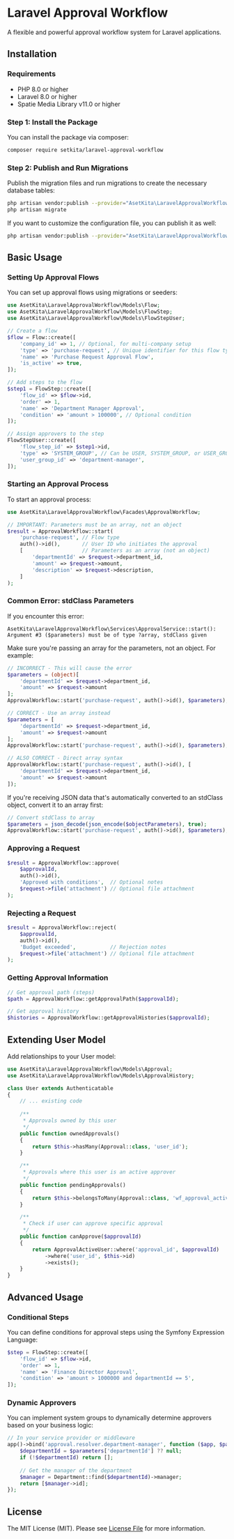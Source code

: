 # Laravel Approval Workflow

A flexible and powerful approval workflow system for Laravel applications.

## Installation

### Requirements

- PHP 8.0 or higher
- Laravel 8.0 or higher
- Spatie Media Library v11.0 or higher

### Step 1: Install the Package

You can install the package via composer:

```bash
composer require setkita/laravel-approval-workflow
```

### Step 2: Publish and Run Migrations

Publish the migration files and run migrations to create the necessary database tables:

```bash
php artisan vendor:publish --provider="AsetKita\LaravelApprovalWorkflow\ApprovalWorkflowServiceProvider" --tag="migrations"
php artisan migrate
```

If you want to customize the configuration file, you can publish it as well:

```bash
php artisan vendor:publish --provider="AsetKita\LaravelApprovalWorkflow\ApprovalWorkflowServiceProvider" --tag="config"
```

## Basic Usage

### Setting Up Approval Flows

You can set up approval flows using migrations or seeders:

```php
use AsetKita\LaravelApprovalWorkflow\Models\Flow;
use AsetKita\LaravelApprovalWorkflow\Models\FlowStep;
use AsetKita\LaravelApprovalWorkflow\Models\FlowStepUser;

// Create a flow
$flow = Flow::create([
    'company_id' => 1, // Optional, for multi-company setup
    'type' => 'purchase-request', // Unique identifier for this flow type
    'name' => 'Purchase Request Approval Flow',
    'is_active' => true,
]);

// Add steps to the flow
$step1 = FlowStep::create([
    'flow_id' => $flow->id,
    'order' => 1,
    'name' => 'Department Manager Approval',
    'condition' => 'amount > 100000', // Optional condition
]);

// Assign approvers to the step
FlowStepUser::create([
    'flow_step_id' => $step1->id,
    'type' => 'SYSTEM_GROUP', // Can be USER, SYSTEM_GROUP, or USER_GROUP
    'user_group_id' => 'department-manager',
]);
```

### Starting an Approval Process

To start an approval process:

```php
use AsetKita\LaravelApprovalWorkflow\Facades\ApprovalWorkflow;

// IMPORTANT: Parameters must be an array, not an object
$result = ApprovalWorkflow::start(
    'purchase-request', // Flow type
    auth()->id(),       // User ID who initiates the approval
    [                   // Parameters as an array (not an object)
        'departmentId' => $request->department_id,
        'amount' => $request->amount,
        'description' => $request->description,
    ]
);
```

### Common Error: stdClass Parameters

If you encounter this error:
```
AsetKita\LaravelApprovalWorkflow\Services\ApprovalService::start(): Argument #3 ($parameters) must be of type ?array, stdClass given
```

Make sure you're passing an array for the parameters, not an object. For example:

```php
// INCORRECT - This will cause the error
$parameters = (object)[
    'departmentId' => $request->department_id,
    'amount' => $request->amount
];
ApprovalWorkflow::start('purchase-request', auth()->id(), $parameters);

// CORRECT - Use an array instead
$parameters = [
    'departmentId' => $request->department_id,
    'amount' => $request->amount
];
ApprovalWorkflow::start('purchase-request', auth()->id(), $parameters);

// ALSO CORRECT - Direct array syntax
ApprovalWorkflow::start('purchase-request', auth()->id(), [
    'departmentId' => $request->department_id,
    'amount' => $request->amount
]);
```

If you're receiving JSON data that's automatically converted to an stdClass object, convert it to an array first:

```php
// Convert stdClass to array
$parameters = json_decode(json_encode($objectParameters), true);
ApprovalWorkflow::start('purchase-request', auth()->id(), $parameters);
```

### Approving a Request

```php
$result = ApprovalWorkflow::approve(
    $approvalId,
    auth()->id(),
    'Approved with conditions',  // Optional notes
    $request->file('attachment') // Optional file attachment
);
```

### Rejecting a Request

```php
$result = ApprovalWorkflow::reject(
    $approvalId,
    auth()->id(),
    'Budget exceeded',           // Rejection notes
    $request->file('attachment') // Optional file attachment
);
```

### Getting Approval Information

```php
// Get approval path (steps)
$path = ApprovalWorkflow::getApprovalPath($approvalId);

// Get approval history
$histories = ApprovalWorkflow::getApprovalHistories($approvalId);
```

## Extending User Model

Add relationships to your User model:

```php
use AsetKita\LaravelApprovalWorkflow\Models\Approval;
use AsetKita\LaravelApprovalWorkflow\Models\ApprovalHistory;

class User extends Authenticatable
{
    // ... existing code
    
    /**
     * Approvals owned by this user
     */
    public function ownedApprovals()
    {
        return $this->hasMany(Approval::class, 'user_id');
    }

    /**
     * Approvals where this user is an active approver
     */
    public function pendingApprovals()
    {
        return $this->belongsToMany(Approval::class, 'wf_approval_active_users', 'user_id', 'approval_id');
    }

    /**
     * Check if user can approve specific approval
     */
    public function canApprove($approvalId)
    {
        return ApprovalActiveUser::where('approval_id', $approvalId)
            ->where('user_id', $this->id)
            ->exists();
    }
}
```

## Advanced Usage

### Conditional Steps

You can define conditions for approval steps using the Symfony Expression Language:

```php
$step = FlowStep::create([
    'flow_id' => $flow->id,
    'order' => 1,
    'name' => 'Finance Director Approval',
    'condition' => 'amount > 1000000 and departmentId == 5',
]);
```

### Dynamic Approvers

You can implement system groups to dynamically determine approvers based on your business logic:

```php
// In your service provider or middleware
app()->bind('approval.resolver.department-manager', function ($app, $parameters) {
    $departmentId = $parameters['departmentId'] ?? null;
    if (!$departmentId) return [];
    
    // Get the manager of the department
    $manager = Department::find($departmentId)->manager;
    return [$manager->id];
});
```

## License

The MIT License (MIT). Please see [License File](LICENSE.md) for more information.
